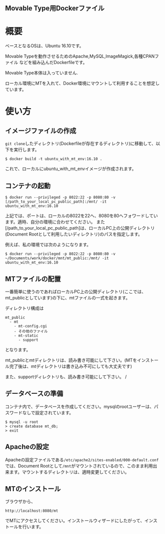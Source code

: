 Movable Type用Dockerファイル
---


# 概要

ベースとなるOSは、Ubuntu 16.10です。

Movable Typeを動作させるためのApache,MySQL,ImageMagick,各種CPANファイル
などを組み込んだDockerfileです。

Movable Type本体は入っていません.

ローカル環境にMTを入れて、Docker環境にマウントして利用することを想定しています。


# 使い方

## イメージファイルの作成

`git clone`したディレクトリ(Dockerfileが存在するディレクトリ)に移動して、以下を実行します。

```
$ docker build -t ubuntu_with_mt_env:16.10 .
```

これで、ローカルにubuntu_with_mt_envイメージが作成されます。

## コンテナの起動

```
$ docker run --privileged -p 8022:22 -p 8080:80 -v [/path_to_your_local_pc_public_path]:/mnt/ -it ubuntu_with_mt_env:16.10
```

上記では、ポートは、ローカルの8022を22へ、8080を80へフォワードしています。適時、自分の環境に合わせてください。
また [/path_to_your_local_pc_public_path]は、ローカルPC上の公開ディレクトリ(Document Rootとして利用したいディレクトリ)のパスを指定します。

例えば、私の環境では次のようになります。

```
$ docker run --privileged -p 8022:22 -p 8080:80 -v ~/Documents/work/docker/mnt/mt_public:/mnt/ -it ubuntu_with_mt_env:16.10
```


## MTファイルの配置

一番簡単に使うのであればローカルPC上の公開ディレクトリ(ここでは、mt_publicとしています)の下に、mtファイルの一式を起きます。

ディレクトリ構成は

```
mt_public
  - mt
    - mt-config.cgi
    - その他のファイル
    - mt-static
      - support
```
となります。

mt_publicとmtディレクトリは、読み書き可能にして下さい。(MTをインストール完了後は、mtディレクトリは書き込み不可にしても大丈夫です)

また、supportディレクトリも、読み書き可能にして下さい。
/

## データベースの準備

コンテナ内で、データベースを作成してください。mysqlのrootユーザーは、パスワードなしで設定されています。

```
$ mysql -u root
> create database mt_db;
> exit
```

## Apacheの設定

Apacheの設定ファイルである`/etc/apache2/sites-enabled/000-default.conf`
では、Document Rootとして`/mnt`がマウントされているので、このまま利用出来ます。マウントするディレクトリは、適時変更してください。

## MTのインストール

ブラウザから、

```
http://localhost:8080/mt
```

でMTにアクセスしてください。インストールウィザードにしたがって、インストールを行います。
